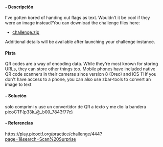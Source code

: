 #### - **Descripción** 
I've gotten bored of handing out flags as text. Wouldn't it be cool if they were an image instead?You can download the challenge files here:

- [challenge.zip](https://artifacts.picoctf.net/c_atlas/16/challenge.zip)

Additional details will be available after launching your challenge instance.
#### Pista 
QR codes are a way of encoding data. While they're most known for storing URLs, they can store other things too.
Mobile phones have included native QR code scanners in their cameras since version 8 (Oreo) and iOS 11
If you don't have access to a phone, you can also use zbar-tools to convert an image to text
#### - **Solución** 
solo comprimi y use un convertidor de QR a texto y me dio la bandera 
picoCTF{p33k_@_b00_7843f77c}

#### - **Referencias** 
https://play.picoctf.org/practice/challenge/444?page=1&search=Scan%20Surprise